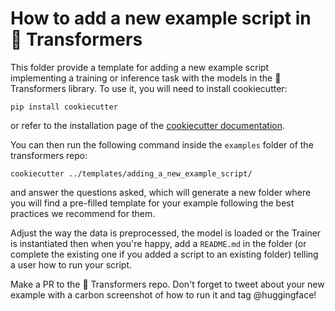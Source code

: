 # How to add a new example script in 🤗 Transformers

This folder provide a template for adding a new example script implementing a training or inference task with the
models in the 🤗 Transformers library. To use it, you will need to install cookiecutter:
```
pip install cookiecutter
```
or refer to the installation page of the [cookiecutter documentation](https://cookiecutter.readthedocs.io/).

You can then run the following command inside the `examples` folder of the transformers repo:
```
cookiecutter ../templates/adding_a_new_example_script/
```
and answer the questions asked, which will generate a new folder where you will find a pre-filled template for your
example following the best practices we recommend for them.

Adjust the way the data is preprocessed, the model is loaded or the Trainer is instantiated then when you're happy, add
a `README.md` in the folder (or complete the existing one if you added a script to an existing folder) telling a user
how to run your script.

Make a PR to the 🤗 Transformers repo. Don't forget to tweet about your new example with a carbon screenshot of how to
run it and tag @huggingface!
